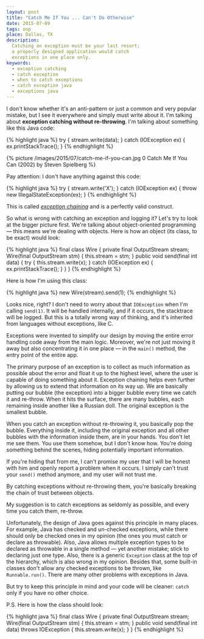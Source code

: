 ```yaml
---
layout: post
title: "Catch Me If You ... Can't Do Otherwise"
date: 2015-07-09
tags: oop
place: Dallas, TX
description:
  Catching an exception must be your last resort;
  a properly designed application would catch
  exceptions in one place only.
keywords:
  - exception catching
  - catch exception
  - when to catch exceptions
  - catch exception java
  - exceptions java
---
```


I don't know whether it's an anti-pattern or just a common and very popular
mistake, but I see it everywhere and simply must write about it. I'm talking
about **exception catching without re-throwing**. I'm talking about something like
this Java code:

{% highlight java %}
try {
  stream.write(data);
} catch (IOException ex) {
  ex.printStackTrace();
}
{% endhighlight %}

<!--more-->

{% picture /images/2015/07/catch-me-if-you-can.jpg 0 Catch Me If You Can (2002) by Steven Spielberg %}

Pay attention: I don't have anything against this code:

{% highlight java %}
try {
  stream.write('X');
} catch (IOException ex) {
  throw new IllegalStateException(ex);
}
{% endhighlight %}

This is called [_exception chaining_](https://en.wikipedia.org/wiki/Exception_chaining)
and is a perfectly valid construct.

So what is wrong with catching an exception and logging it? Let's try to
look at the bigger picture first. We're talking about object-oriented
programming &mdash; this means we're dealing with objects. Here is
how an object (its class, to be exact) would look:

{% highlight java %}
final class Wire {
  private final OutputStream stream;
  Wire(final OutputStream stm) {
    this.stream = stm;
  }
  public void send(final int data) {
    try {
      this.stream.write(x);
    } catch (IOException ex) {
      ex.printStackTrace();
    }
  }
}
{% endhighlight %}

Here is how I'm using this class:

{% highlight java %}
new Wire(stream).send(1);
{% endhighlight %}

Looks nice, right? I don't need to worry about that `IOException` when I'm
calling `send(1)`. It will be handled internally, and if it occurs, the stacktrace
will be logged. But this is a totally wrong way of thinking, and it's inherited
from languages without exceptions, like C.

Exceptions were invented to simplify our design by moving the entire
error handling code away from the main logic. Moreover, we're not just moving it away but
also concentrating it in one place &mdash; in the `main()` method, the entry
point of the entire app.

The primary purpose of an exception is to collect as much information as possible
about the error and float it up to the highest level, where the user
is capable of doing something about it. Exception chaining helps even
further by allowing us to extend that information on its way up. We are basically
putting our bubble (the exception) into a bigger bubble every time we
catch it and re-throw. When it hits the surface, there are many bubbles, each remaining
inside another like a Russian doll. The original exception is the
smallest bubble.

When you catch an exception without re-throwing it, you basically pop the bubble.
Everything inside it, including the original exception and all other bubbles
with the information inside them, are in your hands.
You don't let me see them. You use them somehow, but I don't know how. You're
doing something behind the scenes, hiding potentially important information.

If you're hiding that from me, I can't promise my user that I will be honest
with him and openly report a problem when it occurs. I simply can't
trust your `send()` method anymore, and my user will not trust me.

By catching exceptions without re-throwing them, you're basically breaking the
chain of trust between objects.

My suggestion is to catch exceptions as seldomly as possible, and every time
you catch them, re-throw.

Unfortunately, the design of Java goes against this principle in many places.
For example, Java has checked and un-checked exceptions, while there should only
be checked ones in my opinion (the ones you must catch or declare
as throwable). Also, Java allows multiple exception types to be declared
as throwable in a single method &mdash; yet another mistake; stick to declaring just
one type. Also, there is a generic `Exception` class at the top of the hierarchy,
which is also wrong in my opinion. Besides that, some built-in classes don't
allow any checked exceptions to be thrown, like `Runnable.run()`. There
are many other problems with exceptions in Java.

But try to keep this principle in mind and your code will be cleaner: `catch` only if you have no other choice.

P.S. Here is how the class should look:

{% highlight java %}
final class Wire {
  private final OutputStream stream;
  Wire(final OutputStream stm) {
    this.stream = stm;
  }
  public void send(final int data)
    throws IOException {
    this.stream.write(x);
  }
}
{% endhighlight %}

